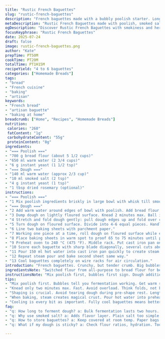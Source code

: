 ```yaml
---
title: "Rustic French Baguettes"
slug: "rustic-french-baguettes"
description: "French baguettes made with a bubbly poolish starter. Long fermented dough, salt, yeast, water, flour. Shaped gently, rested, rolled tight. Baked with steam from hot water in cast iron pan for crusty surface. Yields 4-6 loaves depending on length. Times shifted. Two ingredients swapped: bread flour for all-purpose and sea salt swapped with smoked salt. Added herbs to twist. Dough rests short bursts and long bulk fermentation. Scoring diagonal slashes before baking. Steam helps crust form. Cool on racks for air flow."
metaDescription: "Rustic French Baguettes made with poolish, smoked salt and rosemary. Crusty, airy, artisan bread. Requires skill and patience for perfect loaves."
ogDescription: "Discover Rustic French Baguettes with smokiness and herbs. A detailed approach to crafting unique, artisan-style bread from your kitchen."
focusKeyphrase: "Rustic French Baguettes"
date: 2025-07-24
draft: false
image: rustic-french-baguettes.png
author: "Kate"
prepTime: PT50M
cookTime: PT20M
totalTime: PT1H15M
recipeYield: "4 to 6 baguettes"
categories: ["Homemade Breads"]
tags:
- "bread"
- "French cuisine"
- "baking"
- "artisan"
keywords:
- "French bread"
- "artisan baguette"
- "baking at home"
breadcrumb: ["Home", "Recipes", "Homemade Breads"]
nutrition: 
 calories: "260"
 fatContent: "1g"
 carbohydrateContent: "55g"
 proteinContent: "8g"
ingredients:
- "=== Poolish ==="
- "700 g bread flour (about 5 1/2 cups)"
- "650 ml warm water (2 3/4 cups)"
- "6 g instant yeast (1 1/2 tsp)"
- "=== Dough ==="
- "140 ml warm water (approx 2/3 cup)"
- "10 ml smoked salt (2 tsp)"
- "4 g instant yeast (1 tsp)"
- "1 tbsp dried rosemary (optional)"
instructions:
- "=== Poolish ==="
- "1 Mix poolish ingredients briskly in large bowl with whisk till smooth. Cover with damp cloth. Keep warm spot. Wait about 90 minutes until volume doubled or bubbly."
- "=== Dough ==="
- "2 Add warm water around edges of bowl with poolish. Add bread flour, smoked salt, instant yeast, rosemary. Stir by hand or wooden spoon to combine."
- "3 Dump dough on lightly floured surface. Knead 2 minutes max. Ball it up. Place dough in clean, lightly oiled bowl. Cover with damp cloth. Rest 25 minutes at room temp."
- "4 Stretch and fold dough gently: pull dough edges up and fold over center forming 4 folds. Return to bowl. Cover. Rest 25 minutes. Repeat fold 2 more times, with 25-minute rests between. Then cover and let bulk ferment 2 hours."
- "5 Turn dough on floured surface. Divide into 4-6 equal pieces. Handle minimally. Shape each into rough oval. Cover with damp cloth. Rest 20 minutes."
- "6 Line two baking sheets with parchment paper."
- "7 Working one piece at a time, roll dough on floured surface while elongating to roughly 40 cm (16 inches). Place on baking sheets spaced 8 cm (3 in) apart. Cover with damp cloth."
- "8 Place baking sheets in warm spot to proof 65 to 75 minutes until puffy."
- "9 Preheat oven to 240 °C (475 °F). Middle rack. Put cast iron pan on bottom rack."
- "10 Score each baguette with sharp blade diagonally, several cuts about 3/4 length."
- "11 Pour 150 ml hot water into cast iron pan quickly to create steam. Bake first sheet 17-22 minutes. Remove pan with water 5 minutes before end for crust finish."
- "12 Repeat steam pour and bake second sheet same way."
- "13 Cool baguettes completely on wire racks for air circulation."
introduction: "French baguettes. Crunchy, but tender crumb. Big bubbles from fermentation. Poolish starter. Soft wet dough, restless hands. Yeast wakes in warm water, flour swells. Dough folds, rests, folds again. Strength builds without macho kneads. Salt smoky not plain. Rosemary adds twist, aroma sharp. Long proof, gentle shape. Score the loaves with razor-precision. Water hisses in hot pan below, creates the steam to crack the crust. Smells like artisan streets of Paris. Wait for cooling, air flows under racks, loaf breathes. Not rushed. Taste of bread is time and patience."
ingredientsNote: "Switched flour from all-purpose to bread flour for better gluten, stretch, chew. Smoked salt instead of plain for subtle flavor pop on crust. Rosemary optional, but it brings earthiness. Hydration bumped slightly by 10% to account for flour change. Yeast adjusted up a smidge for poolish and dough, shortens proof time. Water warmed moderately, not hot, to wake yeast but keep dough cool enough. Poolish bubbles up in under 2 hours now, faster fermentation. Dough folds build strength without sweat. Dough sequence crucial: mixing, resting, folding, resting, shaping, proofing. Parchment paper helps slipping baguettes off trays. Cast iron creates steam oven environment. The twist spices the old classic."
instructionsNote: "Mix poolish first, bubbles first sign. Dough additions careful; not too dry, not too wet. Kneading minimalist, more folding. Folding builds gluten, traps gas. Rest 25-minute bursts develop dough softness. Bulk fermentation gives time for flavor and bubbles. Pre-shape rest prevents tearing. Long shaping stroke produces classic long baguette shape. Proof about an hour. Score right before oven to control bloom of crust. Hot water on cast iron quickly, steam bursts crust open. Timing matters: steam removal early to avoid soggy crust. Bake in two batches for steam and heat balance. Cooling fully for crust snap. Use racks. Bread shaped by time, humidity, touch, temperature."
tips:
- "Mix poolish first. Bubbles tell you fermentation working. Get warm spot for rise. Flour quality matters. Bread flour creates stronger dough. Hydration bump? Just a bit. Not too dry or too sticky. Control water temp. Yeast wakes but dough cools."
- "Knead only two minutes max. Fast. Avoid overload. Think folds, not brute force. Stretch edges and fold to center. Repeat for builds strength. Minimal handling keeps bubbles. Rest phases key to soft dough but lots of flavor."
- "Shaping is crucial. Avoid tearing dough during pre-shape rest. Lengths about sixteen inches. Use dusting flour. Space loaves out well on sheets. Allows puffy rise. Proof time is vital, 65 to 75 minutes. Cover to avoid drying."
- "When baking, steam creates magical crust. Pour hot water into preheated cast iron pan. Timing is essential. First batch must steam correctly. Remove water pan five minutes before finish. Check crust color for perfect bake."
- "Cooling is every bit as important. Fully cool baguettes means better crust. Air flows underneath racks when cool. Smells come alive, aromas spread. Timing on cooling important too, don’t rush. Crust gets better past initial cooling."
faq:
- "q: How long to ferment dough? a: Bulk fermentation lasts two hours. Not too rushed. Watch dough grow. Bubbles forming is good sign. Pull out the flavor. Must be patient."
- "q: Why use smoked salt? a: Adds flavor layer. Plain salt too simple. Enhances crust. Rosemary optional gives earthiness. Different but not overdone. Subtle, yet distinct taste."
- "q: How to store baguettes? a: Keep covered at room temp. Paper bags work. Avoid fridge, makes bread stale faster. Freeze loaves too. Wrap well. Thaw then reheat."
- "q: What if my dough is sticky? a: Check flour ratios, hydration. Too much water? Adapt next time. Add flour slowly when kneading to remedy a bit. Or let it hydrate properly."

---
```

